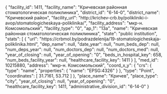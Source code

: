 {
    "facility_id": 1411,
    "facility_name": "Кричевская районная стоматологическая поликлиника",
    "district_id": "6-14-0",
    "district_name": "Кричевский район",
    "facility_url": "http:\/\/krichev-crb.by\/polikliniki-i-avop\/stomatologicheskaya-poliklinika\/",
    "facility_address": "мкр-н. Комсомольский",
    "facility_type": "0",
    "ap_1": "13а",
    "name": "Кричевская районная стоматологическая поликлиника",
    "state": "public institution",
    "stats": [
        {
            "url": "https:\/\/crbmol.by\/podrazdelenija\/19-stomatologicheskaja-poliklinika.html",
            "dep_name": null,
            "date_year": null,
            "num_beds_dep": null,
            "num_deps_year": null,
            "num_doctors_dep": null,
            "num_doctors_med": null,
            "year_of_closing": null,
            "year_of_opening": "0",
            "beds_in_hospital_key": 658,
            "num_beds_facility_year": null,
            "healthcare_facility_key": 1411
        }
    ],
    "med_id": 10215880,
    "address": "мкр-н. Комсомольский",
    "coord_x_y": {
        "crs": {
            "type": "name",
            "properties": {
                "name": "EPSG:4326"
            }
        },
        "type": "Point",
        "coordinates": [
            31.7161,
            53.712
        ]
    },
    "place_name": "Кричев",
    "place_type": "city",
    "year_of_closing": null,
    "year_of_opening": "0",
    "healthcare_facility_key": 1411,
    "administrative_division_id": "6-14-0"
}